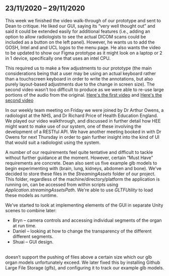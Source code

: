 ## 23/11/2020 – 29/11/2020

This week we finished the video walk-through of our prototype and sent to Dean to critique. He liked our GUI, saying its “very well thought out” and said it could be extended easily for additional features (i.e., adding an option to allow radiologists to see the actual DICOM scans could be included as a button on the left panel). However, he wants us to add the GOSH, Intel and and UCL logos to the menu page. He also wants the video to be updated to show our Figma prototype as it might look on a laptop or 2 in 1 device, specifically one that uses an intel CPU.

This required us to make a few adjustments to our prototype (the main considerations being that a user may be using an
actual keyboard rather than a touchscreen keyboard in order to write the annotations, but also purely layout-based adjustments
due to the change in screen size). The second video wasn’t too difficult to produce as we were able to re-use large portions of the audio from the original.
[Here's the first video](https://drive.google.com/drive/u/0/my-drive) and [Here's the second video](https://drive.google.com/file/d/1c14WkA9pfw4MGd1ClSsJz1fGz7yjVFV5/view?usp=sharing)  

In our weekly team meeting on Friday we were joined by Dr Arthur Owens, a radiologist at the NHS, and Dr Richard Price of Health Education England. 
We played our video walkthrough, and discussed in further detail how HEE might want to make use of our system, one of these involving the development of a RESTful API.
We have another meeting booked in with Dr Owens for next Thursday in order to gain further insight into the kind of UI that would suit a radiologist using the system.  

A number of our requirements feel quite tentative and difficult to tackle without further guidance at the moment. However, certain “Must Have” requirements are concrete. Dean also sent us five example glb models to begin experimenting with (brain, lung, kidneys, abdomen and bone). We've decided to store these files in the *StreamingAssets* folder of our project. This folder, regardless of the machine/directory/platform the application is running on, can be accessed from within scripts using *Application.streamingAssetsPath*. We're able to use *GLTFUtility* to load these models as runtime. 


We’ve started to look at implementing elements of the GUI in separate Unity scenes to combine later:
* Bryn – camera controls and accessing individual segments of the organ at run time.
* Daniel – looking at how to change the transparency of the different different segments.
* Shuai – GUI design.

<br>
 doesn’t support the pushing of files above a certain size which our glb organ models unfortunately exceed. 
We later fixed this by installing Github Large File Storage (glfs), and configuring it to track our example glb models.
